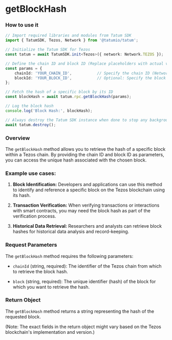 # getBlockHash

### How to use it

```typescript
// Import required libraries and modules from Tatum SDK
import { TatumSDK, Tezos, Network } from '@tatumio/tatum';

// Initialize the Tatum SDK for Tezos
const tatum = await TatumSDK.init<Tezos>({ network: Network.TEZOS });

// Define the chain ID and block ID (Replace placeholders with actual values)
const params = { 
    chainId: 'YOUR_CHAIN_ID',           // Specify the chain ID (Network identifier)
    blockId: 'YOUR_BLOCK_ID',           // Optional: Specify the block ID (hash)
};

// Fetch the hash of a specific block by its ID
const blockHash = await tatum.rpc.getBlockHash(params);

// Log the block hash
console.log('Block Hash:', blockHash);

// Always destroy the Tatum SDK instance when done to stop any background processes
await tatum.destroy();
```

### Overview

The `getBlockHash` method allows you to retrieve the hash of a specific block within a Tezos chain. By providing the chain ID and block ID as parameters, you can access the unique hash associated with the chosen block.

### Example use cases:

1. **Block Identification:**
   Developers and applications can use this method to identify and reference a specific block on the Tezos blockchain using its hash.

2. **Transaction Verification:**
   When verifying transactions or interactions with smart contracts, you may need the block hash as part of the verification process.

3. **Historical Data Retrieval:**
   Researchers and analysts can retrieve block hashes for historical data analysis and record-keeping.

### Request Parameters

The `getBlockHash` method requires the following parameters:

- `chainId` (string, required): 
  The identifier of the Tezos chain from which to retrieve the block hash.

- `block` (string, required): 
  The unique identifier (hash) of the block for which you want to retrieve the hash.

### Return Object

The `getBlockHash` method returns a string representing the hash of the requested block.

(Note: The exact fields in the return object might vary based on the Tezos blockchain's implementation and version.)